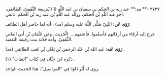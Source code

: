 ٣٧٣٧ -** مد:** عبد ربه بن الحكم بن سفيان بن عَبد اللَّهِ (٦) بْنربيعة الثَّقَفِيّ، الطائفي، أخو عَبد اللَّهِ بْن الحكم، ووالد عَبد اللَّهِ بْن عبد ربه بْن الحكم، تابعي.

**رَوَى عَن:** النَّبِيّ صَلَّى اللَّهُ عليه وسلم (مد) ، أنه لما حاصر أهل الطائف.

خرج إليه أرقاء من أرقائهم فأسلموا، فأعتقهم ... الْحَدِيث، وعن عُثْمَان بْن أَبي العاص الثَّقَفِيّ، وأمه فلانة بنت رقيقة الثقفية.

**رَوَى عَنه:** عَبد الله بْن عَبْد الرحمن بْن يَعْلَى بْن كعب الطائفي (مد) .

ذكره ابنُ حِبَّان فِي كتاب "الثقات" (١) .

روى له أَبُو دَاوُدَ فِي "المراسيل"، هذا الحديث الواحد.